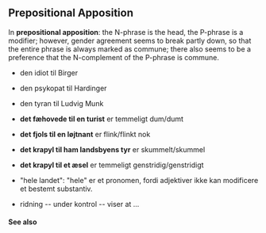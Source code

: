 ## Prepositional Apposition ##

In **prepositional apposition**: the N-phrase is the head, the P-phrase is a modifier; however, gender agreement seems to break partly down, so that the entire phrase is always marked as commune; there also seems to be a preference that the N-complement of the P-phrase is commune.

  * den idiot til Birger
  * den psykopat til Hardinger
  * den tyran til Ludvig Munk
  * **det fæhovede til en turist** er temmeligt dum/dumt
  * **det fjols til en løjtnant** er flink/flinkt nok
  * **det krapyl til ham landsbyens tyr** er skummelt/skummel
  * **det krapyl til et æsel** er temmeligt genstridig/genstridigt

  * "hele landet": "hele" er et pronomen, fordi adjektiver ikke kan modificere et bestemt substantiv.
  * ridning -- under kontrol -- viser at ...


#### See also ####

